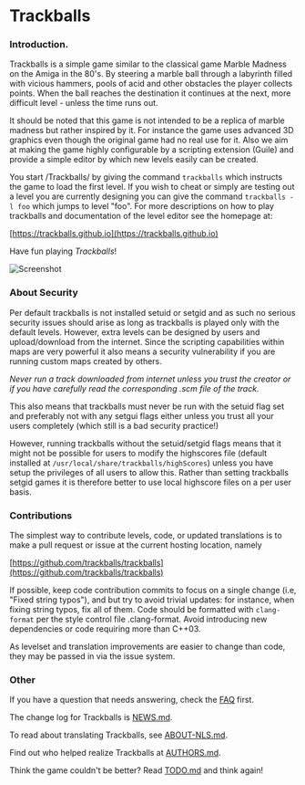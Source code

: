 # Trackballs

### Introduction.

Trackballs is a simple game similar to the classical game Marble Madness
on the Amiga in the 80's. By steering a marble ball through a labyrinth
filled with vicious hammers, pools of acid and other obstacles the player
collects points. When the ball reaches the destination it continues
at the next, more difficult level - unless the time runs out. 

It should be noted that this game is not intended to be a replica of 
marble madness but rather inspired by it. For instance the game uses 
advanced 3D graphics even though the original game had no real use for 
it. Also we aim at making the game highly configurable by a scripting 
extension (Guile) and provide a simple editor by which new levels easily 
can be created.

You start /Trackballs/ by giving the command `trackballs` which
instructs the game to load the first level. If you wish to cheat or simply
are testing out a level you are currently designing you can give the command
`trackballs -l foo` which jumps to level "foo". For more descriptions on how
to play trackballs and documentation of the level editor see the homepage at:

[https://trackballs.github.io](https://trackballs.github.io)

Have fun playing *Trackballs*!

![Screenshot](https://trackballs.github.io/screenshots/s16.png "Screenshot")

### About Security

Per default trackballs is not installed setuid or setgid and as such no 
serious security issues should arise as long as trackballs is played only with 
the default levels. However, extra levels can be designed by users and 
upload/download from the internet.  Since the scripting capabilities within 
maps are very powerful it also means a security vulnerability if you are 
running custom maps created by others. 

*Never run a track downloaded from internet unless you trust the creator 
or if you have carefully read the corresponding .scm file of the track.*

This also means that trackballs must never be run with the setuid flag set and
preferably not with any setgui flags either unless you trust all your users 
completely (which still is a bad security practice!)

However, running trackballs without the setuid/setgid flags means that it 
might not be possible for users to modify the highscores file (default 
installed at `/usr/local/share/trackballs/highScores`) unless you have setup 
the privileges of all users to allow this. Rather than setting trackballs 
setgid games it is therefore better to use local highscore files on a per 
user basis. 

### Contributions

The simplest way to contribute levels, code, or updated translations is to 
make a pull request or issue at the current hosting location, namely

[https://github.com/trackballs/trackballs](https://github.com/trackballs/trackballs)

If possible, keep code contribution commits to focus on a single change
(i.e, "Fixed string typos"), and but try to avoid trivial updates: for 
instance, when fixing string typos, fix all of them. Code should be
formatted with `clang-format` per the style control file .clang-format.
Avoid introducing new dependencies or code requiring more than C++03.

As levelset and translation improvements are easier to change than code,
they may be passed in via the issue system.

### Other

If you have a question that needs answering, check the [FAQ](FAQ.md) first.

The change log for Trackballs is [NEWS.md](NEWS.md).

To read about translating Trackballs, see [ABOUT-NLS.md](ABOUT-NLS.md).

Find out who helped realize Trackballs at [AUTHORS.md](AUTHORS.md).

Think the game couldn't be better? Read [TODO.md](TODO.md) and think again!
